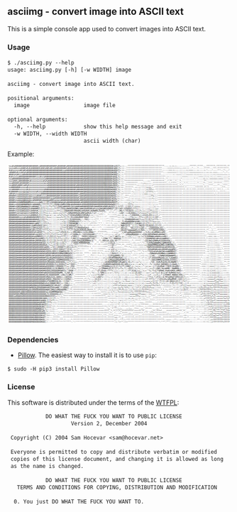 ## asciimg - convert image into ASCII text

This is a simple console app used to convert images into ASCII text.

### Usage

```
$ ./asciimg.py --help
usage: asciimg.py [-h] [-w WIDTH] image

asciimg - convert image into ASCII text.

positional arguments:
  image                 image file

optional arguments:
  -h, --help            show this help message and exit
  -w WIDTH, --width WIDTH
                        ascii width (char) 
```

Example:

![](./kitty.png)

### Dependencies

* [Pillow](https://python-pillow.org/). The easiest way to install it is to use `pip`:

```
$ sudo -H pip3 install Pillow
```

### License

This software is distributed under the terms of the [WTFPL](http://www.wtfpl.net/about/):

```
            DO WHAT THE FUCK YOU WANT TO PUBLIC LICENSE
                    Version 2, December 2004

 Copyright (C) 2004 Sam Hocevar <sam@hocevar.net>

 Everyone is permitted to copy and distribute verbatim or modified
 copies of this license document, and changing it is allowed as long
 as the name is changed.

            DO WHAT THE FUCK YOU WANT TO PUBLIC LICENSE
   TERMS AND CONDITIONS FOR COPYING, DISTRIBUTION AND MODIFICATION

  0. You just DO WHAT THE FUCK YOU WANT TO.
```
